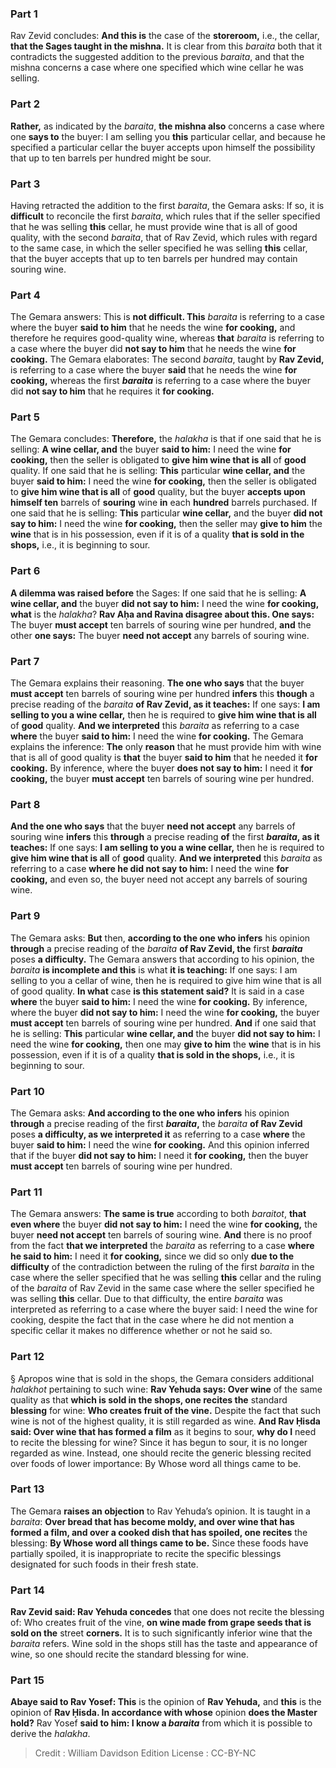 
### Part 1
Rav Zevid concludes: <b>And this is</b> the case of the <b>storeroom,</b> i.e., the cellar, <b>that the Sages taught in the mishna.</b> It is clear from this <i>baraita</i> both that it contradicts the suggested addition to the previous <i>baraita</i>, and that the mishna concerns a case where one specified which wine cellar he was selling.

### Part 2
<b>Rather,</b> as indicated by the <i>baraita</i>, <b>the mishna also</b> concerns a case where one <b>says to</b> the buyer: I am selling you <b>this</b> particular cellar, and because he specified a particular cellar the buyer accepts upon himself the possibility that up to ten barrels per hundred might be sour.

### Part 3
Having retracted the addition to the first <i>baraita</i>, the Gemara asks: If so, it is <b>difficult</b> to reconcile the first <i>baraita</i>, which rules that if the seller specified that he was selling <b>this</b> cellar, he must provide wine that is all of good quality, with the second <i>baraita</i>, that of Rav Zevid, which rules with regard to the same case, in which the seller specified he was selling <b>this</b> cellar, that the buyer accepts that up to ten barrels per hundred may contain souring wine.

### Part 4
The Gemara answers: This is <b>not difficult. This</b> <i>baraita</i> is referring to a case where the buyer <b>said to him</b> that he needs the wine <b>for cooking,</b> and therefore he requires good-quality wine, whereas <b>that</b> <i>baraita</i> is referring to a case where the buyer did <b>not say to him</b> that he needs the wine <b>for cooking.</b> The Gemara elaborates: The second <i>baraita</i>, taught by <b>Rav Zevid,</b> is referring to a case where the buyer <b>said</b> that he needs the wine <b>for cooking,</b> whereas the first <b><i>baraita</i></b> is referring to a case where the buyer did <b>not say to him</b> that he requires it <b>for cooking.</b>

### Part 5
The Gemara concludes: <b>Therefore,</b> the <i>halakha</i> is that if one said that he is selling: <b>A wine cellar, and</b> the buyer <b>said to him:</b> I need the wine <b>for cooking,</b> then the seller is obligated to <b>give him wine that is all</b> of <b>good</b> quality. If one said that he is selling: <b>This</b> particular <b>wine cellar, and</b> the buyer <b>said to him:</b> I need the wine <b>for cooking,</b> then the seller is obligated to <b>give him wine that is all</b> of <b>good</b> quality, but the buyer <b>accepts upon himself ten</b> barrels of <b>souring</b> wine <b>in</b> each <b>hundred</b> barrels purchased. If one said that he is selling: <b>This</b> particular <b>wine cellar,</b> and the buyer <b>did not say to him:</b> I need the wine <b>for cooking,</b> then the seller may <b>give to him</b> the <b>wine</b> that is in his possession, even if it is of a quality <b>that is sold in the shops,</b> i.e., it is beginning to sour.

### Part 6
<b>A dilemma was raised before</b> the Sages: If one said that he is selling: <b>A wine cellar, and</b> the buyer <b>did not say to him:</b> I need the wine <b>for cooking, what</b> is the <i>halakha</i>? <b>Rav Aḥa and Ravina disagree about this. One says:</b> The buyer <b>must accept</b> ten barrels of souring wine per hundred, <b>and</b> the other <b>one says:</b> The buyer <b>need not accept</b> any barrels of souring wine.

### Part 7
The Gemara explains their reasoning. <b>The one who says</b> that the buyer <b>must accept</b> ten barrels of souring wine per hundred <b>infers</b> this <b>though</b> a precise reading of the <i>baraita</i> <b>of Rav Zevid, as it teaches:</b> If one says: <b>I am selling to you a wine cellar,</b> then he is required to <b>give him wine that is all</b> of <b>good</b> quality. <b>And we interpreted</b> this <i>baraita</i> as referring to a case <b>where</b> the buyer <b>said to him:</b> I need the wine <b>for cooking.</b> The Gemara explains the inference: <b>The</b> only <b>reason</b> that he must provide him with wine that is all of good quality is <b>that</b> the buyer <b>said to him</b> that he needed it <b>for cooking.</b> By inference, where the buyer <b>does not say to him:</b> I need it <b>for cooking,</b> the buyer <b>must accept</b> ten barrels of souring wine per hundred.

### Part 8
<b>And the one who says</b> that the buyer <b>need not accept</b> any barrels of souring wine <b>infers</b> this <b>through</b> a precise reading <b>of</b> the first <b><i>baraita</i>, as it teaches:</b> If one says: <b>I am selling to you a wine cellar,</b> then he is required to <b>give him wine that is all</b> of <b>good</b> quality. <b>And we interpreted</b> this <i>baraita</i> as referring to a case <b>where he did not say to him:</b> I need the wine <b>for cooking,</b> and even so, the buyer need not accept any barrels of souring wine.

### Part 9
The Gemara asks: <b>But</b> then, <b>according to the one who infers</b> his opinion <b>through</b> a precise reading of the <i>baraita</i> <b>of Rav Zevid, the</b> first <b><i>baraita</i></b> poses <b>a difficulty.</b> The Gemara answers that according to his opinion, the <i>baraita</i> <b>is incomplete and this</b> is what <b>it is teaching:</b> If one says: I am selling to you a cellar of wine, then he is required to give him wine that is all of good quality. <b>In what</b> case <b>is this statement said?</b> It is said in a case <b>where</b> the buyer <b>said to him:</b> I need the wine <b>for cooking.</b> By inference, where the buyer <b>did not say to him:</b> I need the wine <b>for cooking,</b> the buyer <b>must accept</b> ten barrels of souring wine per hundred. <b>And</b> if one said that he is selling: <b>This</b> particular <b>wine cellar, and</b> the buyer <b>did not say to him:</b> I need the wine <b>for cooking,</b> then one may <b>give to him</b> the <b>wine</b> that is in his possession, even if it is of a quality <b>that is sold in the shops,</b> i.e., it is beginning to sour.

### Part 10
The Gemara asks: <b>And according to the one who infers</b> his opinion <b>through</b> a precise reading of the first <b><i>baraita</i>,</b> the <i>baraita</i> <b>of Rav Zevid</b> poses <b>a difficulty, as we interpreted it</b> as referring to a case <b>where</b> the buyer <b>said to him:</b> I need the wine <b>for cooking.</b> And this opinion inferred that if the buyer <b>did not say to him:</b> I need it <b>for cooking,</b> then the buyer <b>must accept</b> ten barrels of souring wine per hundred.

### Part 11
The Gemara answers: <b>The same is true</b> according to both <i>baraitot</i>, <b>that even where</b> the buyer <b>did not say to him:</b> I need the wine <b>for cooking,</b> the buyer <b>need not accept</b> ten barrels of souring wine. <b>And</b> there is no proof from the fact <b>that we interpreted</b> the <i>baraita</i> as referring to a case <b>where he said to him:</b> I need it <b>for cooking,</b> since we did so only <b>due to the difficulty</b> of the contradiction between the ruling of the first <i>baraita</i> in the case where the seller specified that he was selling <b>this</b> cellar and the ruling of the <i>baraita</i> of Rav Zevid in the same case where the seller specified he was selling <b>this</b> cellar. Due to that difficulty, the entire <i>baraita</i> was interpreted as referring to a case where the buyer said: I need the wine for cooking, despite the fact that in the case where he did not mention a specific cellar it makes no difference whether or not he said so.

### Part 12
§ Apropos wine that is sold in the shops, the Gemara considers additional <i>halakhot</i> pertaining to such wine: <b>Rav Yehuda says: Over wine</b> of the same quality as that <b>which is sold in the shops, one recites the</b> standard <b>blessing</b> for wine: <b>Who creates fruit of the vine.</b> Despite the fact that such wine is not of the highest quality, it is still regarded as wine. <b>And Rav Ḥisda said: Over wine that has formed a film</b> as it begins to sour, <b>why do I</b> need to recite the blessing for wine? Since it has begun to sour, it is no longer regarded as wine. Instead, one should recite the generic blessing recited over foods of lower importance: By Whose word all things came to be.

### Part 13
The Gemara <b>raises an objection</b> to Rav Yehuda’s opinion. It is taught in a <i>baraita</i>: <b>Over bread that has become moldy, and over wine that has formed a film, and over a cooked dish that has spoiled, one recites</b> the blessing: <b>By Whose word all things came to be.</b> Since these foods have partially spoiled, it is inappropriate to recite the specific blessings designated for such foods in their fresh state.

### Part 14
<b>Rav Zevid said: Rav Yehuda concedes</b> that one does not recite the blessing of: Who creates fruit of the vine, <b>on wine made from grape seeds that is sold on the</b> street <b>corners.</b> It is to such significantly inferior wine that the <i>baraita</i> refers. Wine sold in the shops still has the taste and appearance of wine, so one should recite the standard blessing for wine.

### Part 15
<b>Abaye said to Rav Yosef: This</b> is the opinion of <b>Rav Yehuda,</b> and <b>this</b> is the opinion of <b>Rav Ḥisda. In accordance with whose</b> opinion <b>does the Master hold?</b> Rav Yosef <b>said to him: I know a <i>baraita</i></b> from which it is possible to derive the <i>halakha</i>.

>Credit : William Davidson Edition
>License : CC-BY-NC